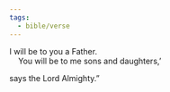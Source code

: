 ```yaml
---
tags:
  - bible/verse
---
```

I will be to you a Father.  
    You will be to me sons and daughters,’

says the Lord Almighty.”